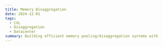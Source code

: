 ```yaml
---
title: Memory Disaggregation
date: 2024-12-01
tags:
  - CXL
  - Disaggregation
  - Datacenter
summary: Building efficient memory pooling/disaggregation systems with CXL
---
```

